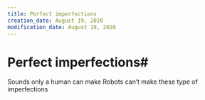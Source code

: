 ```yaml
---
title: Perfect imperfections
creation_date: August 19, 2020
modification_date: August 19, 2020
---
```



# Perfect imperfections#  

Sounds only a human can make 
Robots can’t make these type of imperfections 

